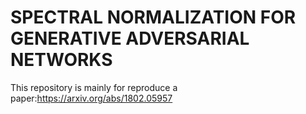 # SPECTRAL NORMALIZATION FOR GENERATIVE ADVERSARIAL NETWORKS

This repository is mainly for reproduce a paper:https://arxiv.org/abs/1802.05957
